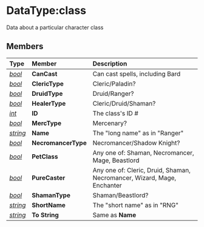 # DataType:class

Data about a particular character class

## Members

| **Type** | **Member** | **Description** |
| :--- | :--- | :--- |
| [_bool_](datatype-bool.md) | **CanCast** | Can cast spells, including Bard |
| [_bool_](datatype-bool.md) | **ClericType** | Cleric/Paladin? |
| [_bool_](datatype-bool.md) | **DruidType** | Druid/Ranger? |
| [_bool_](datatype-bool.md) | **HealerType** | Cleric/Druid/Shaman? |
| [_int_](datatype-int.md) | **ID** | The class's ID # |
| [_bool_](datatype-bool.md) | **MercType** | Mercenary? |
| [_string_](datatype-string.md) | **Name** | The "long name" as in "Ranger" |
| [_bool_](datatype-bool.md) | **NecromancerType** | Necromancer/Shadow Knight? |
| [_bool_](datatype-bool.md) | **PetClass** | Any one of: Shaman, Necromancer, Mage, Beastlord |
| [_bool_](datatype-bool.md) | **PureCaster** | Any one of: Cleric, Druid, Shaman, Necromancer, Wizard, Mage, Enchanter |
| [_bool_](datatype-bool.md) | **ShamanType** | Shaman/Beastlord? |
| [_string_](datatype-string.md) | **ShortName** | The "short name" as in "RNG" |
| [_string_](datatype-string.md) | **To String** | Same as **Name** |
